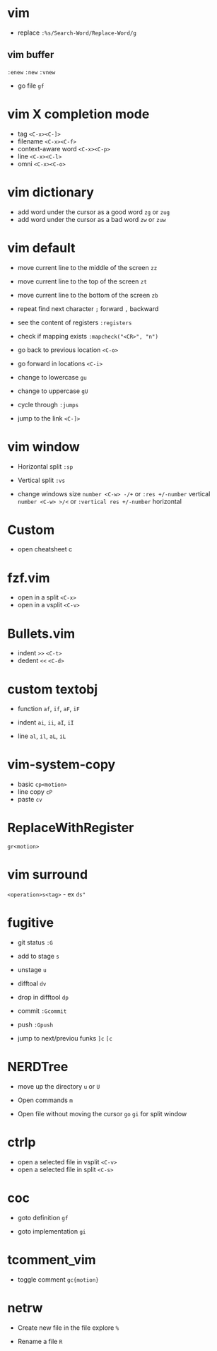# vim
- replace
`:%s/Search-Word/Replace-Word/g`

## vim buffer
`:enew` `:new` `:vnew`
- go file
`gf`

# vim X completion mode
- tag 
`<C-x><C-]>`
- filename
`<C-x><C-f>`
- context-aware word
`<C-x><C-p>`
- line
`<C-x><C-l>`
- omni
`<C-x><C-o>`

# vim dictionary
- add word under the cursor as a good word
`zg` or `zug`
- add word under the cursor as a bad word
`zw` or `zuw`
# vim default
- move current line to the middle of the screen
`zz`

- move current line to the top of the screen
`zt`

- move current line to the bottom of the screen
`zb`

- repeat find next character
`;` forward
`,` backward

- see the content of registers
`:registers` 

- check if mapping exists
`:mapcheck("<CR>", "n")`

- go back to previous location
`<C-o>`

- go forward in locations
`<C-i>`

- change to lowercase
`gu`

- change to uppercase
`gU`

- cycle through
`:jumps`

- jump to the link
`<C-]>`

# vim window
- Horizontal split
`:sp`

- Vertical split
`:vs`

- change windows size
`number <C-w> -/+` or `:res +/-number` vertical
`number <C-w> >/<` or `:vertical res +/-number` horizontal

# Custom
- open cheatsheet
<leader>c

# fzf.vim
- open in a split
`<C-x>`
- open in a vsplit
`<C-v>`

# Bullets.vim
- indent
`>>`
`<C-t>`
- dedent
`<<`
`<C-d>`

# custom textobj
- function
`af`, `if`, `aF`, `iF`

- indent
`ai`, `ii`, `aI`, `iI`

- line
`al`, `il`, `aL`, `iL`

# vim-system-copy
- basic
`cp<motion>`
- line copy
`cP`
- paste
`cv`

# ReplaceWithRegister
`gr<motion>`

# vim surround
`<operation>s<tag>` - ex `ds"`

# fugitive
- git status
`:G`

- add to stage
`s`

- unstage
`u`

- difftoal
`dv`

- drop in difftool
`dp`

- commit
`:Gcommit`

- push
`:Gpush`

- jump to next/previou funks
`]c` `[c`

# NERDTree
- move up the directory
`u` or `U`

- Open commands
`m`

- Open file without moving the cursor
`go`
`gi` for split window

# ctrlp
- open a selected file in vsplit
`<C-v>`
- open a selected file in split
`<C-s>`

# coc
- goto definition
`gf`

- goto implementation
`gi`

# tcomment_vim
- toggle comment
`gc{motion}`


# netrw
- Create new file in the file explore
`%`

- Rename a file
`R`
